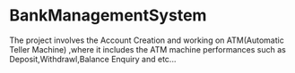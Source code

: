 # BankManagementSystem
The project involves the Account Creation and working on ATM(Automatic Teller Machine) ,where it includes the ATM  machine performances such as Deposit,Withdrawl,Balance Enquiry and etc...

